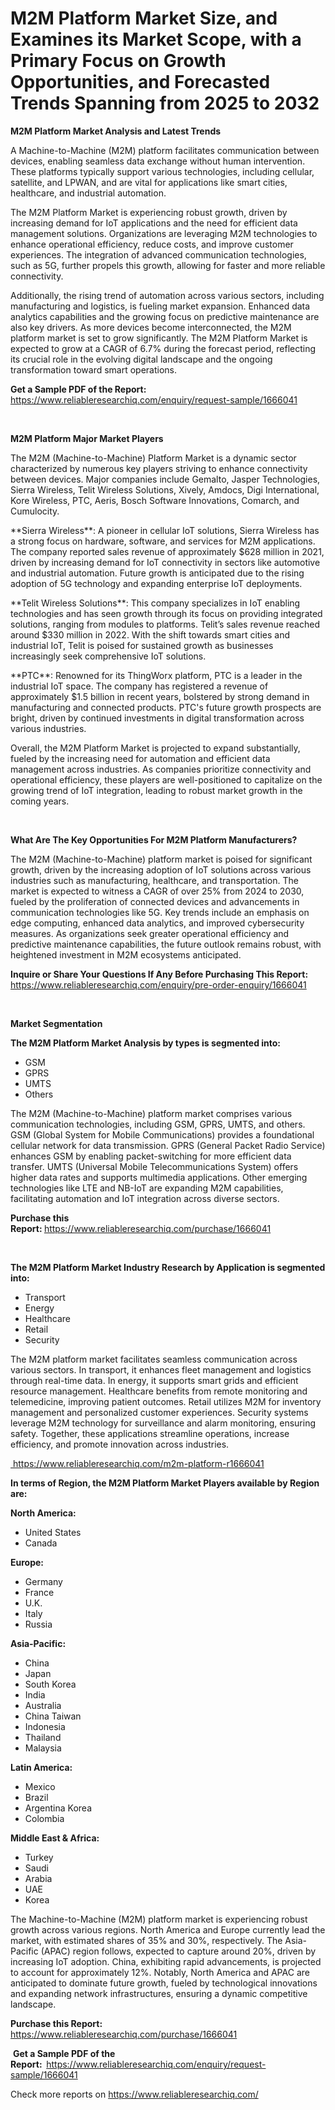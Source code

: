 <p><h1>M2M Platform Market Size, and Examines its Market Scope, with a Primary Focus on Growth Opportunities, and Forecasted Trends Spanning from 2025 to 2032</h1></p><p><strong>M2M Platform Market Analysis and Latest Trends</strong></p>
<p><p>A Machine-to-Machine (M2M) platform facilitates communication between devices, enabling seamless data exchange without human intervention. These platforms typically support various technologies, including cellular, satellite, and LPWAN, and are vital for applications like smart cities, healthcare, and industrial automation.</p><p>The M2M Platform Market is experiencing robust growth, driven by increasing demand for IoT applications and the need for efficient data management solutions. Organizations are leveraging M2M technologies to enhance operational efficiency, reduce costs, and improve customer experiences. The integration of advanced communication technologies, such as 5G, further propels this growth, allowing for faster and more reliable connectivity.</p><p>Additionally, the rising trend of automation across various sectors, including manufacturing and logistics, is fueling market expansion. Enhanced data analytics capabilities and the growing focus on predictive maintenance are also key drivers. As more devices become interconnected, the M2M platform market is set to grow significantly. The M2M Platform Market is expected to grow at a CAGR of 6.7% during the forecast period, reflecting its crucial role in the evolving digital landscape and the ongoing transformation toward smart operations.</p></p>
<p><strong>Get a Sample PDF of the Report:&nbsp;</strong> <a href="https://www.reliableresearchiq.com/enquiry/request-sample/1666041?utm_campaign=2224&utm_medium=2&utm_source=Github&utm_content=ia&utm_term=15022025&utm_id=m2m-platform">https://www.reliableresearchiq.com/enquiry/request-sample/1666041</a></p>
<p>&nbsp;</p>
<p><strong>M2M Platform Major Market Players</strong></p>
<p><p>The M2M (Machine-to-Machine) Platform Market is a dynamic sector characterized by numerous key players striving to enhance connectivity between devices. Major companies include Gemalto, Jasper Technologies, Sierra Wireless, Telit Wireless Solutions, Xively, Amdocs, Digi International, Kore Wireless, PTC, Aeris, Bosch Software Innovations, Comarch, and Cumulocity.</p><p>**Sierra Wireless**: A pioneer in cellular IoT solutions, Sierra Wireless has a strong focus on hardware, software, and services for M2M applications. The company reported sales revenue of approximately $628 million in 2021, driven by increasing demand for IoT connectivity in sectors like automotive and industrial automation. Future growth is anticipated due to the rising adoption of 5G technology and expanding enterprise IoT deployments.</p><p>**Telit Wireless Solutions**: This company specializes in IoT enabling technologies and has seen growth through its focus on providing integrated solutions, ranging from modules to platforms. Telit’s sales revenue reached around $330 million in 2022. With the shift towards smart cities and industrial IoT, Telit is poised for sustained growth as businesses increasingly seek comprehensive IoT solutions.</p><p>**PTC**: Renowned for its ThingWorx platform, PTC is a leader in the industrial IoT space. The company has registered a revenue of approximately $1.5 billion in recent years, bolstered by strong demand in manufacturing and connected products. PTC's future growth prospects are bright, driven by continued investments in digital transformation across various industries.</p><p>Overall, the M2M Platform Market is projected to expand substantially, fueled by the increasing need for automation and efficient data management across industries. As companies prioritize connectivity and operational efficiency, these players are well-positioned to capitalize on the growing trend of IoT integration, leading to robust market growth in the coming years.</p></p>
<p>&nbsp;</p>
<p><strong>What Are The Key Opportunities For M2M Platform Manufacturers?</strong></p>
<p><p>The M2M (Machine-to-Machine) platform market is poised for significant growth, driven by the increasing adoption of IoT solutions across various industries such as manufacturing, healthcare, and transportation. The market is expected to witness a CAGR of over 25% from 2024 to 2030, fueled by the proliferation of connected devices and advancements in communication technologies like 5G. Key trends include an emphasis on edge computing, enhanced data analytics, and improved cybersecurity measures. As organizations seek greater operational efficiency and predictive maintenance capabilities, the future outlook remains robust, with heightened investment in M2M ecosystems anticipated.</p></p>
<p><strong>Inquire or Share Your Questions If Any Before Purchasing This Report:</strong> <a href="https://www.reliableresearchiq.com/enquiry/pre-order-enquiry/1666041?utm_campaign=2224&utm_medium=2&utm_source=Github&utm_content=ia&utm_term=15022025&utm_id=m2m-platform">https://www.reliableresearchiq.com/enquiry/pre-order-enquiry/1666041</a></p>
<p>&nbsp;</p>
<p><strong>Market Segmentation</strong></p>
<p><strong>The M2M Platform Market Analysis by types is segmented into:</strong></p>
<p><ul><li>GSM</li><li>GPRS</li><li>UMTS</li><li>Others</li></ul></p>
<p><p>The M2M (Machine-to-Machine) platform market comprises various communication technologies, including GSM, GPRS, UMTS, and others. GSM (Global System for Mobile Communications) provides a foundational cellular network for data transmission. GPRS (General Packet Radio Service) enhances GSM by enabling packet-switching for more efficient data transfer. UMTS (Universal Mobile Telecommunications System) offers higher data rates and supports multimedia applications. Other emerging technologies like LTE and NB-IoT are expanding M2M capabilities, facilitating automation and IoT integration across diverse sectors.</p></p>
<p><strong>Purchase this Report:&nbsp;</strong><a href="https://www.reliableresearchiq.com/purchase/1666041?utm_campaign=2224&utm_medium=2&utm_source=Github&utm_content=ia&utm_term=15022025&utm_id=m2m-platform">https://www.reliableresearchiq.com/purchase/1666041</a></p>
<p>&nbsp;</p>
<p><strong>The M2M Platform Market Industry Research by Application is segmented into:</strong></p>
<p><ul><li>Transport</li><li>Energy</li><li>Healthcare</li><li>Retail</li><li>Security</li></ul></p>
<p><p>The M2M platform market facilitates seamless communication across various sectors. In transport, it enhances fleet management and logistics through real-time data. In energy, it supports smart grids and efficient resource management. Healthcare benefits from remote monitoring and telemedicine, improving patient outcomes. Retail utilizes M2M for inventory management and personalized customer experiences. Security systems leverage M2M technology for surveillance and alarm monitoring, ensuring safety. Together, these applications streamline operations, increase efficiency, and promote innovation across industries.</p></p>
<p><a href="https://www.reliableresearchiq.com/m2m-platform-r1666041?utm_campaign=2224&utm_medium=2&utm_source=Github&utm_content=ia&utm_term=15022025&utm_id=m2m-platform">&nbsp;https://www.reliableresearchiq.com/m2m-platform-r1666041</a></p>
<p><strong>In terms of Region, the M2M Platform Market Players available by Region are:</strong></p>
<p>
    <p> <strong> North America: </strong>
        <ul>
            <li>United States</li>
            <li>Canada</li>
        </ul>
        </p> 
    <p> <strong> Europe: </strong>
        <ul>
            <li>Germany</li>
            <li>France</li>
            <li>U.K.</li>
            <li>Italy</li>
            <li>Russia</li>
        </ul>
        </p> 
    <p> <strong> Asia-Pacific: </strong>
        <ul>
            <li>China</li>
            <li>Japan</li>
            <li>South Korea</li>
            <li>India</li>
            <li>Australia</li>
            <li>China Taiwan</li>
            <li>Indonesia</li>
            <li>Thailand</li>
            <li>Malaysia</li>
        </ul>
        </p> 
    <p> <strong> Latin America: </strong>
        <ul>
            <li>Mexico</li>
            <li>Brazil</li>
            <li>Argentina Korea</li>
            <li>Colombia</li>
        </ul>
        </p> 
    <p> <strong> Middle East & Africa: </strong>
        <ul>
            <li>Turkey</li>
            <li>Saudi</li>
            <li>Arabia</li>
            <li>UAE</li>
            <li>Korea</li>
        </ul>
    </p>
    </p>
<p><p>The Machine-to-Machine (M2M) platform market is experiencing robust growth across various regions. North America and Europe currently lead the market, with estimated shares of 35% and 30%, respectively. The Asia-Pacific (APAC) region follows, expected to capture around 20%, driven by increasing IoT adoption. China, exhibiting rapid advancements, is projected to account for approximately 12%. Notably, North America and APAC are anticipated to dominate future growth, fueled by technological innovations and expanding network infrastructures, ensuring a dynamic competitive landscape.</p></p>
<p><strong>Purchase this Report: </strong><a href="https://www.reliableresearchiq.com/purchase/1666041?utm_campaign=2224&utm_medium=2&utm_source=Github&utm_content=ia&utm_term=15022025&utm_id=m2m-platform">https://www.reliableresearchiq.com/purchase/1666041</a></p>
<p>&nbsp;<strong>Get a Sample PDF of the Report:&nbsp;&nbsp;</strong><a href="https://www.reliableresearchiq.com/enquiry/request-sample/1666041?utm_campaign=2224&utm_medium=2&utm_source=Github&utm_content=ia&utm_term=15022025&utm_id=m2m-platform">https://www.reliableresearchiq.com/enquiry/request-sample/1666041</a></p>
<p><strong></strong></p>
<p>Check more reports on <a href="https://www.reliableresearchiq.com/?utm_campaign=2224&utm_medium=2&utm_source=Github&utm_content=ia&utm_term=15022025&utm_id=m2m-platform">https://www.reliableresearchiq.com/</a></p>